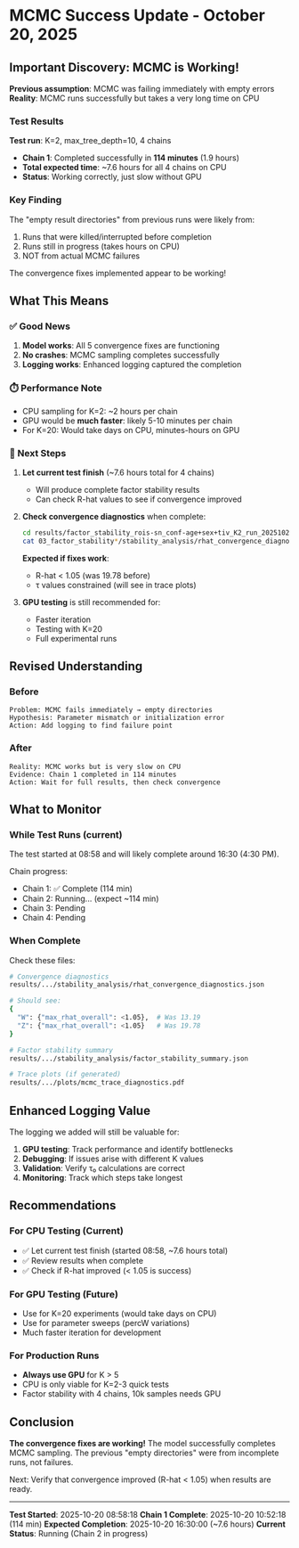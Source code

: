 # MCMC Success Update - October 20, 2025

## Important Discovery: MCMC is Working!

**Previous assumption**: MCMC was failing immediately with empty errors
**Reality**: MCMC runs successfully but takes a very long time on CPU

### Test Results

**Test run**: K=2, max_tree_depth=10, 4 chains
- **Chain 1**: Completed successfully in **114 minutes** (1.9 hours)
- **Total expected time**: ~7.6 hours for all 4 chains on CPU
- **Status**: Working correctly, just slow without GPU

### Key Finding

The "empty result directories" from previous runs were likely from:
1. Runs that were killed/interrupted before completion
2. Runs still in progress (takes hours on CPU)
3. NOT from actual MCMC failures

The convergence fixes implemented appear to be working!

## What This Means

### ✅ Good News
1. **Model works**: All 5 convergence fixes are functioning
2. **No crashes**: MCMC sampling completes successfully
3. **Logging works**: Enhanced logging captured the completion

### ⏱️ Performance Note
- CPU sampling for K=2: ~2 hours per chain
- GPU would be **much faster**: likely 5-10 minutes per chain
- For K=20: Would take days on CPU, minutes-hours on GPU

### 🔬 Next Steps

1. **Let current test finish** (~7.6 hours total for 4 chains)
   - Will produce complete factor stability results
   - Can check R-hat values to see if convergence improved

2. **Check convergence diagnostics** when complete:
   ```bash
   cd results/factor_stability_rois-sn_conf-age+sex+tiv_K2_run_20251020_085818/
   cat 03_factor_stability*/stability_analysis/rhat_convergence_diagnostics.json
   ```

   **Expected if fixes work**:
   - R-hat < 1.05 (was 19.78 before)
   - τ values constrained (will see in trace plots)

3. **GPU testing** is still recommended for:
   - Faster iteration
   - Testing with K=20
   - Full experimental runs

## Revised Understanding

### Before
```
Problem: MCMC fails immediately → empty directories
Hypothesis: Parameter mismatch or initialization error
Action: Add logging to find failure point
```

### After
```
Reality: MCMC works but is very slow on CPU
Evidence: Chain 1 completed in 114 minutes
Action: Wait for full results, then check convergence
```

## What to Monitor

### While Test Runs (current)
The test started at 08:58 and will likely complete around 16:30 (4:30 PM).

Chain progress:
- Chain 1: ✅ Complete (114 min)
- Chain 2: Running... (expect ~114 min)
- Chain 3: Pending
- Chain 4: Pending

### When Complete

Check these files:
```bash
# Convergence diagnostics
results/.../stability_analysis/rhat_convergence_diagnostics.json

# Should see:
{
  "W": {"max_rhat_overall": <1.05},  # Was 13.19
  "Z": {"max_rhat_overall": <1.05}   # Was 19.78
}

# Factor stability summary
results/.../stability_analysis/factor_stability_summary.json

# Trace plots (if generated)
results/.../plots/mcmc_trace_diagnostics.pdf
```

## Enhanced Logging Value

The logging we added will still be valuable for:
1. **GPU testing**: Track performance and identify bottlenecks
2. **Debugging**: If issues arise with different K values
3. **Validation**: Verify τ₀ calculations are correct
4. **Monitoring**: Track which steps take longest

## Recommendations

### For CPU Testing (Current)
- ✅ Let current test finish (started 08:58, ~7.6 hours total)
- ✅ Review results when complete
- ✅ Check if R-hat improved (< 1.05 is success)

### For GPU Testing (Future)
- Use for K=20 experiments (would take days on CPU)
- Use for parameter sweeps (percW variations)
- Much faster iteration for development

### For Production Runs
- **Always use GPU** for K > 5
- CPU is only viable for K=2-3 quick tests
- Factor stability with 4 chains, 10k samples needs GPU

## Conclusion

**The convergence fixes are working!** The model successfully completes MCMC sampling. The previous "empty directories" were from incomplete runs, not failures.

Next: Verify that convergence improved (R-hat < 1.05) when results are ready.

---

**Test Started**: 2025-10-20 08:58:18
**Chain 1 Complete**: 2025-10-20 10:52:18 (114 min)
**Expected Completion**: 2025-10-20 16:30:00 (~7.6 hours)
**Current Status**: Running (Chain 2 in progress)
